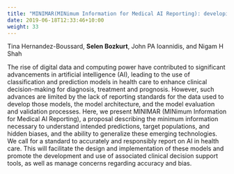 ```yaml
---
title: "MINIMAR(MINimum Information for Medical AI Reporting): developing reporting standards for artificial intelligence in health care."
date: 2019-06-18T12:33:46+10:00
weight: 33
---
```


 Tina Hernandez-Boussard, **Selen Bozkurt**, John PA Ioannidis, and Nigam H Shah

The rise of digital data and computing power have contributed to significant advancements in artificial intelligence (AI), leading to the use of classification and prediction models in health care to enhance clinical decision-making for diagnosis, treatment and prognosis. However, such advances are limited by the lack of reporting standards for the data used to develop those models, the model architecture, and the model evaluation and validation processes. Here, we present MINIMAR (MINimum Information for Medical AI Reporting), a proposal describing the minimum information necessary to understand intended predictions, target populations, and hidden biases, and the ability to generalize these emerging technologies. We call for a standard to accurately and responsibly report on AI in health care. This will facilitate the design and implementation of these models and promote the development and use of associated clinical decision support tools, as well as manage concerns regarding accuracy and bias.